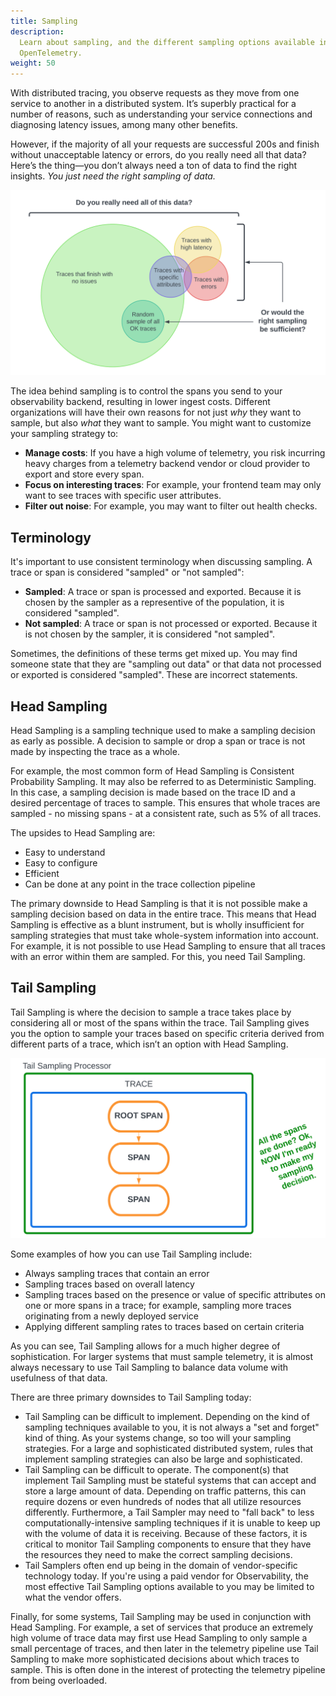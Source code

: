 ```yaml
---
title: Sampling
description:
  Learn about sampling, and the different sampling options available in
  OpenTelemetry.
weight: 50
---
```


With distributed tracing, you observe requests as they move from one service to
another in a distributed system. It’s superbly practical for a number of
reasons, such as understanding your service connections and diagnosing latency
issues, among many other benefits.

However, if the majority of all your requests are successful 200s and finish
without unacceptable latency or errors, do you really need all that data? Here’s
the thing—you don’t always need a ton of data to find the right insights. _You
just need the right sampling of data._

![Illustration shows that not all data needs to be traced, and that a sample of data is sufficient.](traces_venn_diagram.png)

The idea behind sampling is to control the spans you send to your observability
backend, resulting in lower ingest costs. Different organizations will have
their own reasons for not just _why_ they want to sample, but also _what_ they
want to sample. You might want to customize your sampling strategy to:

- **Manage costs**: If you have a high volume of telemetry, you risk incurring
  heavy charges from a telemetry backend vendor or cloud provider to export and
  store every span.
- **Focus on interesting traces**: For example, your frontend team may only want
  to see traces with specific user attributes.
- **Filter out noise**: For example, you may want to filter out health checks.

## Terminology

It's important to use consistent terminology when discussing sampling. A trace
or span is considered "sampled" or "not sampled":

- **Sampled**: A trace or span is processed and exported. Because it is chosen
  by the sampler as a representive of the population, it is considered
  "sampled".
- **Not sampled**: A trace or span is not processed or exported. Because it is
  not chosen by the sampler, it is considered "not sampled".

Sometimes, the definitions of these terms get mixed up. You may find someone
state that they are "sampling out data" or that data not processed or exported
is considered "sampled". These are incorrect statements.

## Head Sampling

Head Sampling is a sampling technique used to make a sampling decision as early
as possible. A decision to sample or drop a span or trace is not made by
inspecting the trace as a whole.

For example, the most common form of Head Sampling is Consistent Probability
Sampling. It may also be referred to as Deterministic Sampling. In this case, a
sampling decision is made based on the trace ID and a desired percentage of
traces to sample. This ensures that whole traces are sampled - no missing
spans - at a consistent rate, such as 5% of all traces.

The upsides to Head Sampling are:

- Easy to understand
- Easy to configure
- Efficient
- Can be done at any point in the trace collection pipeline

The primary downside to Head Sampling is that it is not possible make a sampling
decision based on data in the entire trace. This means that Head Sampling is
effective as a blunt instrument, but is wholly insufficient for sampling
strategies that must take whole-system information into account. For example, it
is not possible to use Head Sampling to ensure that all traces with an error
within them are sampled. For this, you need Tail Sampling.

## Tail Sampling

Tail Sampling is where the decision to sample a trace takes place by considering
all or most of the spans within the trace. Tail Sampling gives you the option to
sample your traces based on specific criteria derived from different parts of a
trace, which isn’t an option with Head Sampling.

![Illustration shows how spans originate from a root span. After the spans are complete, the tail sampling processor makes a sampling decision.](tail_sampling_process.png)

Some examples of how you can use Tail Sampling include:

- Always sampling traces that contain an error
- Sampling traces based on overall latency
- Sampling traces based on the presence or value of specific attributes on one
  or more spans in a trace; for example, sampling more traces originating from a
  newly deployed service
- Applying different sampling rates to traces based on certain criteria

As you can see, Tail Sampling allows for a much higher degree of sophistication.
For larger systems that must sample telemetry, it is almost always necessary to
use Tail Sampling to balance data volume with usefulness of that data.

There are three primary downsides to Tail Sampling today:

- Tail Sampling can be difficult to implement. Depending on the kind of sampling
  techniques available to you, it is not always a "set and forget" kind of
  thing. As your systems change, so too will your sampling strategies. For a
  large and sophisticated distributed system, rules that implement sampling
  strategies can also be large and sophisticated.
- Tail Sampling can be difficult to operate. The component(s) that implement
  Tail Sampling must be stateful systems that can accept and store a large
  amount of data. Depending on traffic patterns, this can require dozens or even
  hundreds of nodes that all utilize resources differently. Furthermore, a Tail
  Sampler may need to "fall back" to less computationally-intensive sampling
  techniques if it is unable to keep up with the volume of data it is receiving.
  Because of these factors, it is critical to monitor Tail Sampling components
  to ensure that they have the resources they need to make the correct sampling
  decisions.
- Tail Samplers often end up being in the domain of vendor-specific technology
  today. If you're using a paid vendor for Observability, the most effective
  Tail Sampling options available to you may be limited to what the vendor
  offers.

Finally, for some systems, Tail Sampling may be used in conjunction with Head
Sampling. For example, a set of services that produce an extremely high volume
of trace data may first use Head Sampling to only sample a small percentage of
traces, and then later in the telemetry pipeline use Tail Sampling to make more
sophisticated decisions about which traces to sample. This is often done in the
interest of protecting the telemetry pipeline from being overloaded.

